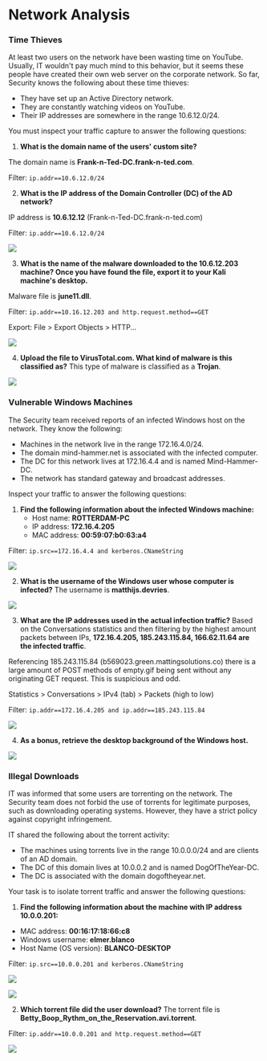 # Network Analysis

### Time Thieves
At least two users on the network have been wasting time on YouTube. Usually, IT wouldn't pay much mind to this behavior, but it seems these people have created their own web server on the corporate network. So far, Security knows the following about these time thieves:

- They have set up an Active Directory network.
- They are constantly watching videos on YouTube.
- Their IP addresses are somewhere in the range 10.6.12.0/24.

You must inspect your traffic capture to answer the following questions:

1. **What is the domain name of the users' custom site?**

The domain name is **Frank-n-Ted-DC.frank-n-ted.com**.

Filter: `ip.addr==10.6.12.0/24`

2. **What is the IP address of the Domain Controller (DC) of the AD network?**

IP address is **10.6.12.12** (Frank-n-Ted-DC.frank-n-ted.com)

Filter: `ip.addr==10.6.12.0/24`

![](https://github.com/Nhiwins/Final-Project/blob/main/Images/Network%20FnT.PNG)

3. **What is the name of the malware downloaded to the 10.6.12.203 machine? Once you have found the file, export it to your Kali machine's desktop.**

Malware file is **june11.dll**.

Filter: `ip.addr==10.16.12.203 and http.request.method==GET`

Export: File > Export Objects > HTTP...

![](https://github.com/Nhiwins/Final-Project/blob/main/Images/Network%20Malware.PNG)

4. **Upload the file to VirusTotal.com. What kind of malware is this classified as?**
This type of malware is classified as a **Trojan**.

![](https://github.com/Nhiwins/Final-Project/blob/main/Images/virustotal.png)

### Vulnerable Windows Machines
The Security team received reports of an infected Windows host on the network. They know the following:

- Machines in the network live in the range 172.16.4.0/24.
- The domain mind-hammer.net is associated with the infected computer.
- The DC for this network lives at 172.16.4.4 and is named Mind-Hammer-DC.
- The network has standard gateway and broadcast addresses.

Inspect your traffic to answer the following questions:

1. **Find the following information about the infected Windows machine:**
    - Host name: **ROTTERDAM-PC**
    - IP address: **172.16.4.205**
    - MAC address: **00:59:07:b0:63:a4**

Filter: `ip.src==172.16.4.4 and kerberos.CNameString`

![](https://github.com/Nhiwins/Final-Project/blob/main/Images/Infected%20machine.PNG)

2. **What is the username of the Windows user whose computer is infected?**
The username is **matthijs.devries**.

![](https://github.com/Nhiwins/Final-Project/blob/main/Images/username.PNG)

3. **What are the IP addresses used in the actual infection traffic?**
Based on the Conversations statistics and then filtering by the highest amount packets between IPs, **172.16.4.205, 185.243.115.84, 166.62.11.64 are the infected traffic**.

Referencing 185.243.115.84 (b569023.green.mattingsolutions.co) there is a large amount of POST methods of empty.gif being sent without any originating GET request. This is suspicious and odd.

Statistics > Conversations > IPv4 (tab) > Packets (high to low)

Filter: `ip.addr==172.16.4.205 and ip.addr==185.243.115.84`

![](https://github.com/Nhiwins/Final-Project/blob/main/Images/ip%20malware%20download.PNG)

4. **As a bonus, retrieve the desktop background of the Windows host.**

![](https://github.com/Nhiwins/Final-Project/blob/main/Images/background%20img.PNG)

### Illegal Downloads
IT was informed that some users are torrenting on the network. The Security team does not forbid the use of torrents for legitimate purposes, such as downloading operating systems. However, they have a strict policy against copyright infringement.

IT shared the following about the torrent activity:
- The machines using torrents live in the range 10.0.0.0/24 and are clients of an AD domain.
- The DC of this domain lives at 10.0.0.2 and is named DogOfTheYear-DC.
- The DC is associated with the domain dogoftheyear.net.

Your task is to isolate torrent traffic and answer the following questions:

1. **Find the following information about the machine with IP address 10.0.0.201:**
- MAC address: **00:16:17:18:66:c8**
- Windows username: **elmer.blanco**
- Host Name (OS version): **BLANCO-DESKTOP**

Filter: `ip.src==10.0.0.201 and kerberos.CNameString`

![](https://github.com/Nhiwins/Final-Project/blob/main/Images/torrent%20mac.PNG)

![](https://github.com/Nhiwins/Final-Project/blob/main/Images/torrent%20os.PNG)

2. **Which torrent file did the user download?**
The torrent file is **Betty_Boop_Rythm_on_the_Reservation.avi.torrent**.

Filter: `ip.addr==10.0.0.201 and http.request.method==GET`

![](https://github.com/Nhiwins/Final-Project/blob/main/Images/torrent%20background.png)

